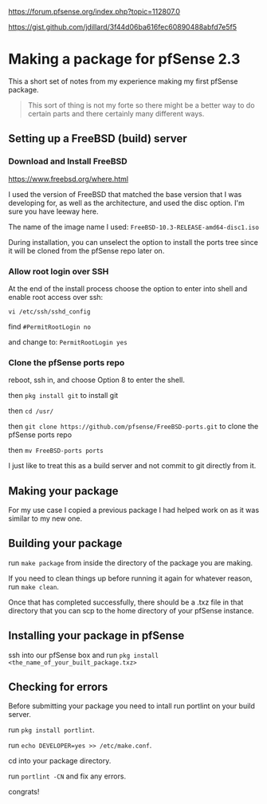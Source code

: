 
https://forum.pfsense.org/index.php?topic=112807.0

https://gist.github.com/jdillard/3f44d06ba616fec60890488abfd7e5f5


# Making a package for pfSense 2.3

This a short set of notes from my experience making my first pfSense package. 

> This sort of thing is not my forte so there might be a better way to do certain parts and there certainly many different ways.

## Setting up a FreeBSD (build) server

### Download and Install FreeBSD

https://www.freebsd.org/where.html

I used the version of FreeBSD that matched the base version that I was developing for, as well as the architecture, and used the disc option. I'm sure you have leeway here.

The name of the image name I used: `FreeBSD-10.3-RELEASE-amd64-disc1.iso`

During installation, you can unselect the option to install the ports tree since it will be cloned from the pfSense repo later on.

### Allow root login over SSH

At the end of the install process choose the option to enter into shell and enable root access over ssh:

`vi /etc/ssh/sshd_config`

find `#PermitRootLogin no`

and change to: `PermitRootLogin yes`

### Clone the pfSense ports repo

reboot, ssh in, and choose Option 8 to enter the shell.

then `pkg install git` to install git

then `cd /usr/`

then `git clone https://github.com/pfsense/FreeBSD-ports.git` to clone the pfSense ports repo

then `mv FreeBSD-ports ports`

I just like to treat this as a build server and not commit to git directly from it.

## Making your package

For my use case I copied a previous package I had helped work on as it was similar to my new one.

## Building your package

run `make package` from inside the directory of the package you are making.

If you need to clean things up before running it again for whatever reason, run `make clean`.

Once that has completed successfully, there should be a .txz file in that directory that you can scp to the home directory of your pfSense instance.

## Installing your package in pfSense

ssh into our pfSense box and run `pkg install <the_name_of_your_built_package.txz>`

## Checking for errors

Before submitting your package you need to intall run portlint on your build server.

run `pkg install portlint`.

run `echo DEVELOPER=yes >> /etc/make.conf`.

cd into your package directory.

run `portlint -CN` and fix any errors.

congrats!
